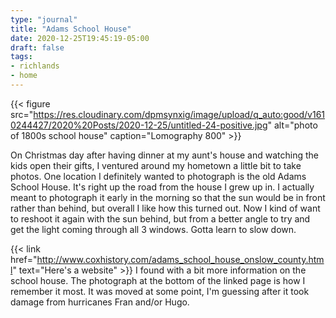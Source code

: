 ```yaml
---
type: "journal"
title: "Adams School House"
date: 2020-12-25T19:45:19-05:00
draft: false
tags:
- richlands
- home
---
```


{{< figure src="https://res.cloudinary.com/dpmsynxig/image/upload/q_auto:good/v1610244427/2020%20Posts/2020-12-25/untitled-24-positive.jpg" alt="photo of 1800s school house" caption="Lomography 800" >}}

On Christmas day after having dinner at my aunt's house and watching the kids open their gifts, I ventured around my hometown a little bit to take photos. One location I definitely wanted to photograph is the old Adams School House. It's right up the road from the house I grew up in. I actually meant to photograph it early in the morning so that the sun would be in front rather than behind, but overall I like how this turned out. Now I kind of want to reshoot it again with the sun behind, but from a better angle to try and get the light coming through all 3 windows. Gotta learn to slow down.

{{< link href="http://www.coxhistory.com/adams_school_house_onslow_county.html" text="Here's a website" >}} I found with a bit more information on the school house. The photograph at the bottom of the linked page is how I remember it most. It was moved at some point, I'm guessing after it took damage from hurricanes Fran and/or Hugo. 
